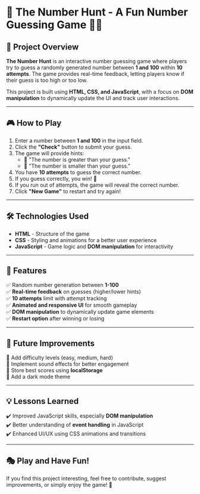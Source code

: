 # 🎯 The Number Hunt - A Fun Number Guessing Game 🔢✨  

## 📌 Project Overview  
**The Number Hunt** is an interactive number guessing game where players try to guess a randomly generated number between **1 and 100** within **10 attempts**.
The game provides real-time feedback, letting players know if their guess is too high or too low.  

This project is built using **HTML, CSS, and JavaScript**, with a focus on **DOM manipulation** to dynamically update the UI and track user interactions.  

---

## 🎮 How to Play  
1. Enter a number between **1 and 100** in the input field.  
2. Click the **"Check"** button to submit your guess.  
3. The game will provide hints:  
   - 🔼 "The number is greater than your guess."  
   - 🔽 "The number is smaller than your guess."  
4. You have **10 attempts** to guess the correct number.  
5. If you guess correctly, you win! 🎉  
6. If you run out of attempts, the game will reveal the correct number.  
7. Click **"New Game"** to restart and try again!  

---

## 🛠️ Technologies Used  
- **HTML** - Structure of the game  
- **CSS** - Styling and animations for a better user experience  
- **JavaScript** - Game logic and **DOM manipulation** for interactivity  

---

## 🎯 Features  
✅ Random number generation between **1-100**  
✅ **Real-time feedback** on guesses (higher/lower hints)  
✅ **10 attempts** limit with attempt tracking  
✅ **Animated and responsive UI** for smooth gameplay  
✅ **DOM manipulation** to dynamically update game elements  
✅ **Restart option** after winning or losing  

---

## 📌 Future Improvements  
🔹 Add difficulty levels (easy, medium, hard)  
🔹 Implement sound effects for better engagement  
🔹 Store best scores using **localStorage**  
🔹 Add a dark mode theme  

---

## 💡 Lessons Learned  
✔️ Improved JavaScript skills, especially **DOM manipulation**  
✔️ Better understanding of **event handling** in JavaScript  
✔️ Enhanced UI/UX using CSS animations and transitions  

---

## 🎭 Play and Have Fun!  
If you find this project interesting, feel free to contribute, suggest improvements, or simply enjoy the game! 🚀  



